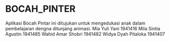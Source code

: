 # BOCAH_PINTER
Aplikasi Bocah Pintar  ini ditujukan untuk mengedukasi anak  dalam pembelajaran dengna ditunjang animasi.
Mia Yuli Yani 1941416
Mila Sintia Agustin 1941485
Wahid Amar Shobri 1941482
Widya Dyah Pitaloka 1941407
